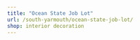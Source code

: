 ```yaml
---
title: "Ocean State Job Lot"
url: /south-yarmouth/ocean-state-job-lot/
shop: interior decoration
---
```

